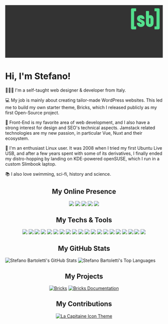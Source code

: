 <img src="images/cover.png" alt="Stefano Bartoletti">

# Hi, I'm Stefano! 

👨🏻‍💻 I'm a self-taught web designer & developer from Italy.

💻 My job is mainly about creating tailor-made WordPress websites. This led me to build my own starter theme, Bricks, which I released publicly as my first Open-Source project.

🎨 Front-End is my favorite area of web development, and I also have a strong interest for design and SEO's technical aspects. Jamstack related technologies are my new passion, in particular Vue, Nuxt and their ecosystem.

🐧 I'm an enthusiast Linux user. It was 2008 when I tried my first Ubuntu Live USB, and after a few years spent with some of its derivatives, I finally ended my distro-hopping by landing on KDE-powered openSUSE, which I run in a custom Slimbook laptop.

📚 I also love swimming, sci-fi, history and science.

<h2 align="center">My Online Presence</h2>

<div align="center">

[![](https://img.shields.io/badge/-website-53e08d?style=for-the-badge&logoColor=ffffff&logo=google-chrome)](https://www.stefanobartoletti.it/)
[![](https://img.shields.io/badge/-facebook-53e08d?style=for-the-badge&logoColor=ffffff&logo=facebook)](https://www.facebook.com/stefanobartolettiweb/)
[![](https://img.shields.io/badge/-linkedin-53e08d?style=for-the-badge&logoColor=ffffff&logo=linkedin)](https://www.linkedin.com/in/stefanobartoletti/)
[![](https://img.shields.io/badge/-twitter-53e08d?style=for-the-badge&logoColor=ffffff&logo=twitter)](https://twitter.com/ste_bartoletti/)
[![](https://img.shields.io/badge/-dev-53e08d?style=for-the-badge&logoColor=ffffff&logo=devdotto)](https://dev.to/stefanobartoletti/)

</div>

<h2 align="center">My Techs & Tools</h2>

<div align="center">

![](https://img.shields.io/badge/OS-openSUSE-53e08d?style=flat-square&logoColor=ffffff&logo=opensuse)
![](https://img.shields.io/badge/OS-KDE-53e08d?style=flat-square&logoColor=ffffff&logo=kde)
![](https://img.shields.io/badge/Editor-VS_Code-53e08d?style=flat-square&logoColor=ffffff&logo=visualstudiocode)
![](https://img.shields.io/badge/Design-Figma-53e08d?style=flat-square&logoColor=ffffff&logo=figma)
![](https://img.shields.io/badge/Design-Inkscape-53e08d?style=flat-square&logoColor=ffffff&logo=inkscape)
![](https://img.shields.io/badge/Code-JavaScript-53e08d?style=flat-square&logoColor=ffffff&logo=javascript)
![](https://img.shields.io/badge/Code-CSS-53e08d?style=flat-square&logoColor=ffffff&logo=css3)
![](https://img.shields.io/badge/Code-WordPress-53e08d?style=flat-square&logoColor=ffffff&logo=wordpress)
![](https://img.shields.io/badge/Code-Bootstrap-53e08d?style=flat-square&logoColor=ffffff&logo=bootstrap)
![](https://img.shields.io/badge/Code-Sass-53e08d?style=flat-square&logoColor=ffffff&logo=sass)
![](https://img.shields.io/badge/Code-Vue.js-53e08d?style=flat-square&logoColor=ffffff&logo=vuedotjs)
![](https://img.shields.io/badge/Code-Nuxt-53e08d?style=flat-square&logoColor=ffffff&logo=nuxtdotjs)
![](https://img.shields.io/badge/Code-Tailwind-53e08d?style=flat-square&logoColor=ffffff&logo=tailwind-css)
![](https://img.shields.io/badge/Tool-Yarn-53e08d?style=flat-square&logoColor=ffffff&logo=yarn)
![](https://img.shields.io/badge/Tool-Gulp-53e08d?style=flat-square&logoColor=ffffff&logo=gulp)
![](https://img.shields.io/badge/Tool-Rollup-53e08d?style=flat-square&logoColor=ffffff&logo=rollupdotjs)
![](https://img.shields.io/badge/Tool-Bash-53e08d?style=flat-square&logoColor=ffffff&logo=gnu-bash)
![](https://img.shields.io/badge/Platform-Docker-53e08d?style=flat-square&logoColor=ffffff&logo=docker)
![](https://img.shields.io/badge/Platform-Netlify-53e08d?style=flat-square&logoColor=ffffff&logo=netlify)
![](https://img.shields.io/badge/Platform-DigitalOcean-53e08d?style=flat-square&logoColor=ffffff&logo=digitalocean)

</div>

<h2 align="center">My GitHub Stats</h2>

<div>
    <img height="180em" src="https://github-readme-stats.vercel.app/api?username=stefanobartoletti&count_private=true&show_icons=true&bg_color=333333&title_color=53e08d&icon_color=53e08d&text_color=dddddd" alt="Stefano Bartoletti's GitHub Stats">
    <img height="180em" src="https://github-readme-stats.vercel.app/api/top-langs/?username=stefanobartoletti&show_icons=true&bg_color=333333&title_color=53e08d&icon_color=53e08d&text_color=dddddd&layout=compact&langs_count=6" alt="Stefano Bartoletti's Top Languages">
</div>

<h2 align="center">My Projects</h2>

<div align="center">

[![Bricks](https://github-readme-stats.vercel.app/api/pin/?username=stefanobartoletti&repo=bricks&bg_color=333333&title_color=53e08d&icon_color=53e08d&text_color=dddddd)](https://github.com/stefanobartoletti/bricks)
[![Bricks Documentation](https://github-readme-stats.vercel.app/api/pin/?username=stefanobartoletti&repo=bricks-docs&bg_color=333333&title_color=53e08d&icon_color=53e08d&text_color=dddddd)](https://github.com/stefanobartoletti/bricks-docs)

</div>

<h2 align="center">My Contributions</h2>

<div align="center">

[![La Capitaine Icon Theme](https://github-readme-stats.vercel.app/api/pin/?username=keeferrourke&repo=la-capitaine-icon-theme&bg_color=333333&title_color=53e08d&icon_color=53e08d&text_color=dddddd)](https://github.com/keeferrourke/la-capitaine-icon-theme)

</div>